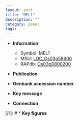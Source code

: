 ```yaml
---
layout: post
title: "MEL1"
description: ""
category: genes
tags: 
---
```


* **Information**  
    + Symbol: MEL1  
    + MSU: [LOC_Os03g58600](http://rice.uga.edu/cgi-bin/ORF_infopage.cgi?orf=LOC_Os03g58600)  
    + RAPdb: [Os03g0800200](http://rapdb.dna.affrc.go.jp/viewer/gbrowse_details/irgsp1?name=Os03g0800200)  

* **Publication**  

* **Genbank accession number**  

* **Key message**  

* **Connection**  

[//]: # * **Key figures**  


